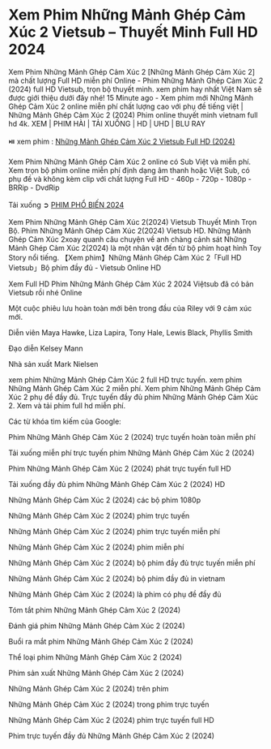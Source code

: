 <h1>Xem Phim Những Mảnh Ghép Cảm Xúc 2 Vietsub – Thuyết Minh Full HD 2024</h1>
Xem Phim Những Mảnh Ghép Cảm Xúc 2 [Những Mảnh Ghép Cảm Xúc 2] mà chất lượng Full HD miễn phí Online - Phim Những Mảnh Ghép Cảm Xúc 2 (2024) full HD Vietsub, trọn bộ thuyết minh. xem phim hay nhất Việt Nam sẽ được giới thiệu dưới đây nhé!
15 Minute ago - Xem phim mới Những Mảnh Ghép Cảm Xúc 2 online miễn phí chất lượng cao với phụ đề tiếng việt | Những Mảnh Ghép Cảm Xúc 2 (2024) Phim online thuyết minh vietnam full hd 4k.
XEM | PHIM HÀI | TẢI XUỐNG | HD | UHD | BLU RAY
<br><br>
⏯️ xem phim : <a href="https://cinefie.com/vi/movie/1022789/inside-out-2" target="_blank"> Những Mảnh Ghép Cảm Xúc 2 Vietsub Full HD (2024)</a>
<br><br>
Xem Phim Những Mảnh Ghép Cảm Xúc 2 online có Sub Việt và miễn phí. Xem trọn bộ phim online miễn phí định dạng âm thanh hoặc Việt Sub, có phụ đề và không kèm clip với chất lượng Full HD - 460p - 720p - 1080p - BRRip - DvdRip
<br><br>
Tải xuống ➲ <a href="https://cinefie.com/vi/movie-popular" target="_blank">PHIM PHỔ BIẾN 2024</a>
<br><br>
Xem Phim Những Mảnh Ghép Cảm Xúc 2(2024) Vietsub Thuyết Minh Trọn Bộ. Phim Những Mảnh Ghép Cảm Xúc 2(2024) Vietsub HD. Những Mảnh Ghép Cảm Xúc 2xoay quanh câu chuyện về anh chàng cảnh sát Những Mảnh Ghép Cảm Xúc 2(2024) là một nhân vật đến từ bộ phim hoạt hình Toy Story nổi tiếng. 【Xem phim】Những Mảnh Ghép Cảm Xúc 2「Full HD Vietsub」Bộ phim đầy đủ - Vietsub Online HD

Xem Full HD Phim Những Mảnh Ghép Cảm Xúc 2 2024 Việtsub đã có bản Vietsub rồi nhé Online

Một cuộc phiêu lưu hoàn toàn mới bên trong đầu của Riley với 9 cảm xúc mới.

Diễn viên
Maya Hawke, Liza Lapira, Tony Hale, Lewis Black, Phyllis Smith

Đạo diễn
Kelsey Mann

Nhà sản xuất
Mark Nielsen

xem phim Những Mảnh Ghép Cảm Xúc 2 full HD trực tuyến. xem phim Những Mảnh Ghép Cảm Xúc 2 miễn phí. Xem phim Những Mảnh Ghép Cảm Xúc 2 phụ đề đầy đủ. Trực tuyến đầy đủ phim Những Mảnh Ghép Cảm Xúc 2. Xem và tải phim full hd miễn phí.

Các từ khóa tìm kiếm của Google:

Phim Những Mảnh Ghép Cảm Xúc 2 (2024) trực tuyến hoàn toàn miễn phí

Tải xuống miễn phí trực tuyến phim Những Mảnh Ghép Cảm Xúc 2 (2024)

Phim Những Mảnh Ghép Cảm Xúc 2 (2024) phát trực tuyến full HD

Tải xuống đầy đủ phim Những Mảnh Ghép Cảm Xúc 2 (2024) HD

Những Mảnh Ghép Cảm Xúc 2 (2024) các bộ phim 1080p

Những Mảnh Ghép Cảm Xúc 2 (2024) phim trực tuyến

Những Mảnh Ghép Cảm Xúc 2 (2024) phim trực tuyến miễn phí

Những Mảnh Ghép Cảm Xúc 2 (2024) phim miễn phí

Những Mảnh Ghép Cảm Xúc 2 (2024) bộ phim đầy đủ trực tuyến miễn phí

Những Mảnh Ghép Cảm Xúc 2 (2024) bộ phim đầy đủ in vietnam

Những Mảnh Ghép Cảm Xúc 2 (2024) là phim có phụ đề đầy đủ

Tóm tắt phim Những Mảnh Ghép Cảm Xúc 2 (2024)

Đánh giá phim Những Mảnh Ghép Cảm Xúc 2 (2024)

Buổi ra mắt phim Những Mảnh Ghép Cảm Xúc 2 (2024)

Thể loại phim Những Mảnh Ghép Cảm Xúc 2 (2024)

Phim sản xuất Những Mảnh Ghép Cảm Xúc 2 (2024)

Những Mảnh Ghép Cảm Xúc 2 (2024) trên phim

Những Mảnh Ghép Cảm Xúc 2 (2024) trong phim trực tuyến

Những Mảnh Ghép Cảm Xúc 2 (2024) phim trực tuyến full HD

Phim trực tuyến đầy đủ Những Mảnh Ghép Cảm Xúc 2 (2024)
